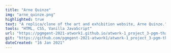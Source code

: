```yaml
---
title: "Arne Quinze"
img: "arne_quinze.png"
highlighted: true
text: "A replica/clone of the art and exhibition website, Arne Quinze."
tools: "HTML, CSS, Vanilla JavaScript"
url: "https://pgmgent-2021-atwork1.github.io/atwork-1_project_3-pgm-thabisadingani/"
git: "https://github.com/pgmgent-2021-atwork1/atwork-1_project_3-pgm-thabisadingani"
dateCreated: "16 Jan 2021"
---
```



